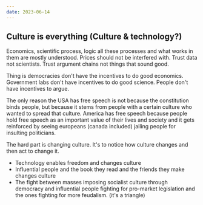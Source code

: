 ```yaml
---
date: 2023-06-14
---
```


## Culture is everything (Culture & technology?)

Economics, scientific process, logic all these processes and what works in them are mostly understood. 
Prices should not be interfered with. Trust data not scientists. Trust argument chains not things that sound good.

Thing is democracies don't have the incentives to do good economics. Government labs don't have incentives to do good science. People don't have incentives to argue.

The only reason the USA has free speech is not because the constitution binds people, but because it stems from people with a certain culture who wanted to spread that culture. America has free speech because people hold free speech as an important value of their lives and society and it gets reinforced by seeing europeans (canada included) jailing people for insulting politicians.

The hard part is changing culture. It's to notice how culture changes and then act to change it. 

- Technology enables freedom and changes culture
- Influential people and the book they read and the friends they make changes culture
- The fight between masses imposing socialist culture through democracy and influential people fighting for pro-market legislation and the ones fighting for more feudalism. (it's a triangle)

